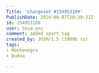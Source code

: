 ```yaml
---
Title: 'Changeset #154953189'
PublishDate: 2024-08-07T20:39:31Z
id: 154953189
user: Seva-snz
comment: added sport tag
created_by: JOSM/1.5 (19096 ru)
tags:
- Montenegro
- Budva

---
```


